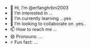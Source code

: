 - 👋 Hi, I’m @erfanghrbni2003
- 👀 I’m interested in ...
- 🌱 I’m currently learning ...yes
- 💞️ I’m looking to collaborate on .yes..
- 📫 How to reach me ...
- 😄 Pronouns: ...
- ⚡ Fun fact: ...

<!---
erfanghrbni2003/erfanghrbni2003 is a ✨ special ✨ repository because its `README.md` (this file) appears on your GitHub profile.
You can click the Preview link to take a look at your changes.
--->

